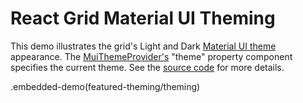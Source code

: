 # React Grid Material UI Theming

This demo illustrates the grid&apos;s Light and Dark <a href="https://material-ui-1dab0.firebaseapp.com/customization/themes">Material UI theme</a> appearance. The <a href="https://material-ui-1dab0.firebaseapp.com/component-api/mui-theme-provider">MuiThemeProvider&apos;s</a> &quot;theme&quot; property component specifies the current theme. See the <a href="https://github.com/DevExpress/devextreme-reactive/blob/master/packages/dx-react-demos/src/material-ui/featured-theming/theming.jsx">source code</a> for more details.

.embedded-demo(featured-theming/theming)
